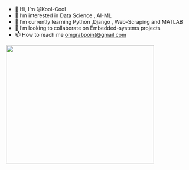 - 👋 Hi, I’m @Kool-Cool
- 👀 I’m interested in Data Science , AI-ML 
- 🌱 I’m currently learning Python ,Django , Web-Scraping and MATLAB 
- 💞️ I’m looking to collaborate on Embedded-systems projects
- 📫 How to reach me omgrabpoint@gmail.com

<img src="https://cdn-images-1.medium.com/max/1200/0*7ESJ2oHrF657f3Ax.jpeg" width="400" height="320" />


<!---
Kool-Cool/Kool-Cool is a ✨ special ✨ repository because its `README.md` (this file) appears on your GitHub profile.
You can click the Preview link to take a look at your changes.
--->
